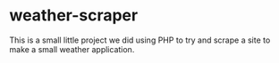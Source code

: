 # weather-scraper
This is a small little project we did using PHP to try and scrape a site to make a small weather application.
